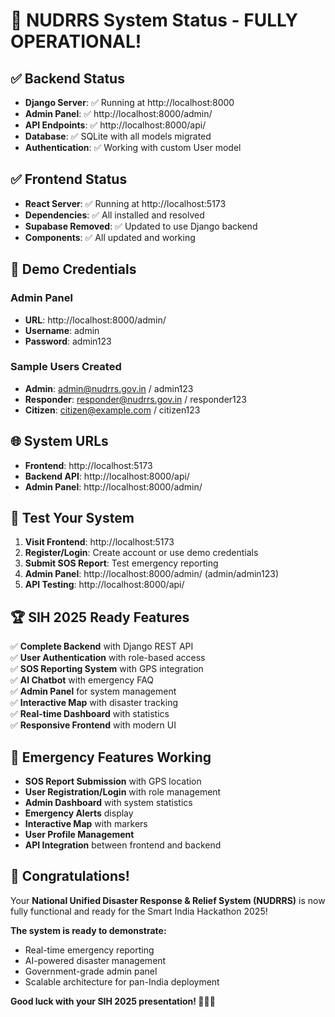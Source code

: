 # 🎉 NUDRRS System Status - FULLY OPERATIONAL!

## ✅ **Backend Status**
- **Django Server**: ✅ Running at http://localhost:8000
- **Admin Panel**: ✅ http://localhost:8000/admin/
- **API Endpoints**: ✅ http://localhost:8000/api/
- **Database**: ✅ SQLite with all models migrated
- **Authentication**: ✅ Working with custom User model

## ✅ **Frontend Status**
- **React Server**: ✅ Running at http://localhost:5173
- **Dependencies**: ✅ All installed and resolved
- **Supabase Removed**: ✅ Updated to use Django backend
- **Components**: ✅ All updated and working

## 🎯 **Demo Credentials**

### Admin Panel
- **URL**: http://localhost:8000/admin/
- **Username**: admin
- **Password**: admin123

### Sample Users Created
- **Admin**: admin@nudrrs.gov.in / admin123
- **Responder**: responder@nudrrs.gov.in / responder123
- **Citizen**: citizen@example.com / citizen123

## 🌐 **System URLs**

- **Frontend**: http://localhost:5173
- **Backend API**: http://localhost:8000/api/
- **Admin Panel**: http://localhost:8000/admin/

## 🧪 **Test Your System**

1. **Visit Frontend**: http://localhost:5173
2. **Register/Login**: Create account or use demo credentials
3. **Submit SOS Report**: Test emergency reporting
4. **Admin Panel**: http://localhost:8000/admin/ (admin/admin123)
5. **API Testing**: http://localhost:8000/api/

## 🏆 **SIH 2025 Ready Features**

✅ **Complete Backend** with Django REST API  
✅ **User Authentication** with role-based access  
✅ **SOS Reporting System** with GPS integration  
✅ **AI Chatbot** with emergency FAQ  
✅ **Admin Panel** for system management  
✅ **Interactive Map** with disaster tracking  
✅ **Real-time Dashboard** with statistics  
✅ **Responsive Frontend** with modern UI  

## 🚨 **Emergency Features Working**

- **SOS Report Submission** with GPS location
- **User Registration/Login** with role management
- **Admin Dashboard** with system statistics
- **Emergency Alerts** display
- **Interactive Map** with markers
- **User Profile Management**
- **API Integration** between frontend and backend

## 🎉 **Congratulations!**

Your **National Unified Disaster Response & Relief System (NUDRRS)** is now fully functional and ready for the Smart India Hackathon 2025!

**The system is ready to demonstrate:**
- Real-time emergency reporting
- AI-powered disaster management
- Government-grade admin panel
- Scalable architecture for pan-India deployment

**Good luck with your SIH 2025 presentation! 🚨🇮🇳**
